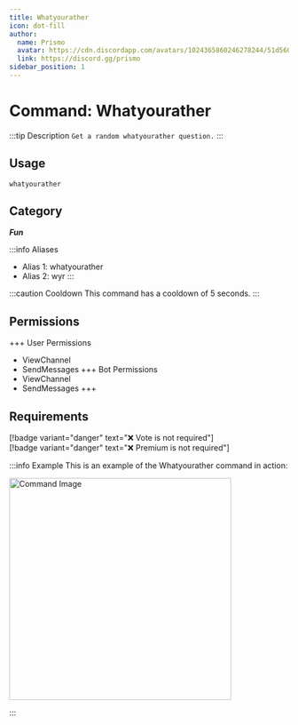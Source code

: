 ```yaml
---
title: Whatyourather
icon: dot-fill
author:
  name: Prismo
  avatar: https://cdn.discordapp.com/avatars/1024365860246278244/51d5603eff69376da9a21e86b07a75bd.png?size=2048
  link: https://discord.gg/prismo
sidebar_position: 1
---
```



# Command: Whatyourather

:::tip Description
`Get a random whatyourather question.`
:::

## Usage

```
whatyourather
```

## Category

_**Fun**_

:::info Aliases
- Alias 1: whatyourather
- Alias 2: wyr
:::

:::caution Cooldown
This command has a cooldown of 5 seconds.
:::

## Permissions

+++ User Permissions
- ViewChannel
- SendMessages
+++ Bot Permissions
- ViewChannel
- SendMessages
+++

## Requirements

[!badge variant="danger" text="❌ Vote is not required"]  
[!badge variant="danger" text="❌ Premium is not required"]

:::info Example
This is an example of the Whatyourather command in action:

<img src="https://i.imgur.com/Y0HBflH.png" alt="Command Image" width="400"/>

:::

